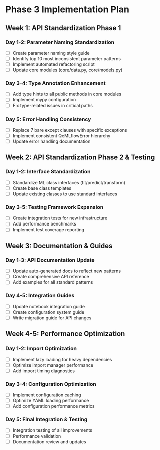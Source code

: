 # Phase 3 Implementation Plan

## Week 1: API Standardization Phase 1

### Day 1-2: Parameter Naming Standardization
- [ ] Create parameter naming style guide
- [ ] Identify top 10 most inconsistent parameter patterns
- [ ] Implement automated refactoring script
- [ ] Update core modules (core/data.py, core/models.py)

### Day 3-4: Type Annotation Enhancement
- [ ] Add type hints to all public methods in core modules
- [ ] Implement mypy configuration
- [ ] Fix type-related issues in critical paths

### Day 5: Error Handling Consistency
- [ ] Replace 7 bare except clauses with specific exceptions
- [ ] Implement consistent QeMLflowError hierarchy
- [ ] Update error handling documentation

## Week 2: API Standardization Phase 2 & Testing

### Day 1-2: Interface Standardization
- [ ] Standardize ML class interfaces (fit/predict/transform)
- [ ] Create base class templates
- [ ] Update existing classes to use standard interfaces

### Day 3-5: Testing Framework Expansion
- [ ] Create integration tests for new infrastructure
- [ ] Add performance benchmarks
- [ ] Implement test coverage reporting

## Week 3: Documentation & Guides

### Day 1-3: API Documentation Update
- [ ] Update auto-generated docs to reflect new patterns
- [ ] Create comprehensive API reference
- [ ] Add examples for all standard patterns

### Day 4-5: Integration Guides
- [ ] Update notebook integration guide
- [ ] Create configuration system guide
- [ ] Write migration guide for API changes

## Week 4-5: Performance Optimization

### Day 1-2: Import Optimization
- [ ] Implement lazy loading for heavy dependencies
- [ ] Optimize import manager performance
- [ ] Add import timing diagnostics

### Day 3-4: Configuration Optimization
- [ ] Implement configuration caching
- [ ] Optimize YAML loading performance
- [ ] Add configuration performance metrics

### Day 5: Final Integration & Testing
- [ ] Integration testing of all improvements
- [ ] Performance validation
- [ ] Documentation review and updates
